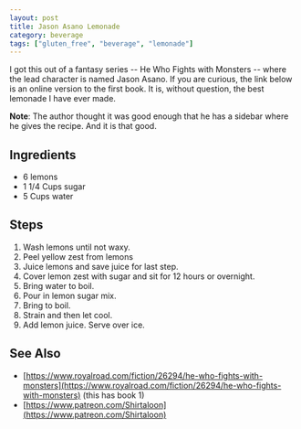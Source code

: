 ```yaml
---
layout: post
title: Jason Asano Lemonade
category: beverage
tags: ["gluten_free", "beverage", "lemonade"]
---
```

I got this out of a fantasy series -- He Who Fights with Monsters -- where the lead character is named Jason Asano.  If you are curious, the link below is an online version to the first book.  It is, without question, the best lemonade I have ever made.  

**Note**: The author thought it was good enough that he has a sidebar where he gives the recipe.  And it is that good.

## Ingredients

* 6 lemons
* 1 1/4 Cups sugar
* 5 Cups water

## Steps

1.  Wash lemons until not waxy.
2.  Peel yellow zest from lemons
3.  Juice lemons and save juice for last step. 
4.  Cover lemon zest with sugar and sit for 12 hours or overnight. 
5.  Bring water to boil.
6.  Pour in lemon sugar mix. 
7.  Bring to boil.
8.  Strain and then let cool.
9.  Add lemon juice.  Serve over ice.


## See Also

* [https://www.royalroad.com/fiction/26294/he-who-fights-with-monsters](https://www.royalroad.com/fiction/26294/he-who-fights-with-monsters) (this has book 1)
* [https://www.patreon.com/Shirtaloon](https://www.patreon.com/Shirtaloon)